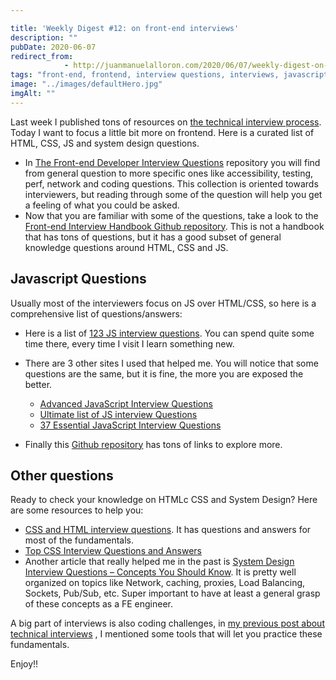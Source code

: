 ```yaml
---

title: 'Weekly Digest #12: on front-end interviews'
description: ""
pubDate: 2020-06-07
redirect_from: 
            - http://juanmanuelalloron.com/2020/06/07/weekly-digest-on-front-end-interviews/
tags: "front-end, frontend, interview questions, interviews, javascript, tech interview, Weekly Digest"
image: "../images/defaultHero.jpg"
imgAlt: ""
---
```

Last week I published tons of resources on [the technical interview process](https://juanmanuelalloron.com/2020/05/31/weekly-digest-on-technical-interviews/). Today I want to focus a little bit more on frontend. Here is a curated list of HTML, CSS, JS and system design questions.

- In [The Front-end Developer Interview Questions](https://github.com/h5bp/Front-end-Developer-Interview-Questions) repository you will find from general question to more specific ones like accessibility, testing, perf, network and coding questions. This collection is oriented towards interviewers, but reading through some of the question will help you get a feeling of what you could be asked.
- Now that you are familiar with some of the questions, take a look to the [Front-end Interview Handbook Github repository](https://github.com/yangshun/front-end-interview-handbook). This is not a handbook that has tons of questions, but it has a good subset of general knowledge questions around HTML, CSS and JS.

## Javascript Questions

Usually most of the interviewers focus on JS over HTML/CSS, so here is a comprehensive list of questions/answers:

- Here is a list of [123 JS interview questions](https://github.com/ganqqwerty/123-Essential-JavaScript-Interview-Questions). You can spend quite some time there, every time I visit I learn something new.

- There are 3 other sites I used that helped me. You will notice that some questions are the same, but it is fine, the more you are exposed the better.

  - [Advanced JavaScript Interview Questions](https://codersera.com/blog/advanced-javascript-interview-questions/)
  - [Ultimate list of JS interview Questions](https://blog.soshace.com/ultimate-list-of-javascript-interview-questions/)
  - [37 Essential JavaScript Interview Questions](https://www.toptal.com/javascript/interview-questions)

- Finally this [Github repository](https://github.com/vvscode/js--interview-questions) has tons of links to explore more.

## Other questions

Ready to check your knowledge on HTMLc CSS and System Design? Here are some resources to help you:

- [CSS and HTML interview questions](https://gist.github.com/marko-jankovic/22ad55fae467e72d0312). It has questions and answers for most of the fundamentals.
- [Top CSS Interview Questions and Answers](https://codersera.com/blog/top-css-interview-questions-and-answers/)
- Another article that really helped me in the past is [System Design Interview Questions – Concepts You Should Know](https://www.freecodecamp.org/news/systems-design-for-interviews/). It is pretty well organized on topics like Network, caching, proxies, Load Balancing, Sockets, Pub/Sub, etc. Super important to have at least a general grasp of these concepts as a FE engineer.

A big part of interviews is also coding challenges, in [my previous post about technical interviews](https://juanmanuelalloron.com/2020/05/31/weekly-digest-on-technical-interviews) , I mentioned some tools that will let you practice these fundamentals.

Enjoy!!
